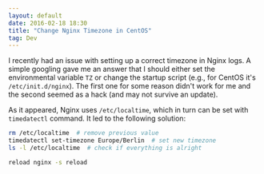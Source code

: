 ```yaml
---
layout: default
date: 2016-02-18 18:30
title: "Change Nginx Timezone in CentOS"
tag: Dev
---
```



I recently had an issue with setting up a correct timezone in Nginx logs. A simple googling gave
me an answer that I should either set the environmental variable `TZ` or change the startup script
(e.g., for CentOS it's `/etc/init.d/nginx`). The first one for some reason didn't work for me and the second
seemed as a hack (and may not survive an update).

As it appeared, Nginx uses `/etc/localtime`, which in turn can be set with `timedatectl` command.
It led to the following solution:

```sh
rm /etc/localtime  # remove previous value
timedatectl set-timezone Europe/Berlin  # set new timezone
ls -l /etc/localtime  # check if everything is alright

reload nginx -s reload
```